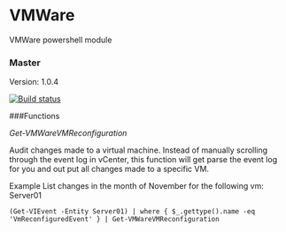 # VMWare
VMWare powershell module

### Master

Version: 1.0.4

[![Build status](https://ci.appveyor.com/api/projects/status/v6ex7ak8plsoutn5/branch/master?svg=true)](https://ci.appveyor.com/project/jeffbuenting/vmware/branch/master)


###Functions

*Get-VMWareVMReconfiguration*

  Audit changes made to a virtual machine.  Instead of manually scrolling through the event log in vCenter, this function will get parse the event log for you and out put all changes made to a specific VM.

  Example
    List changes in the month of November for the following vm: Server01

    (Get-VIEvent -Entity Server01) | where { $_.gettype().name -eq 'VmReconfiguredEvent' } | Get-VMWareVMReconfiguration
